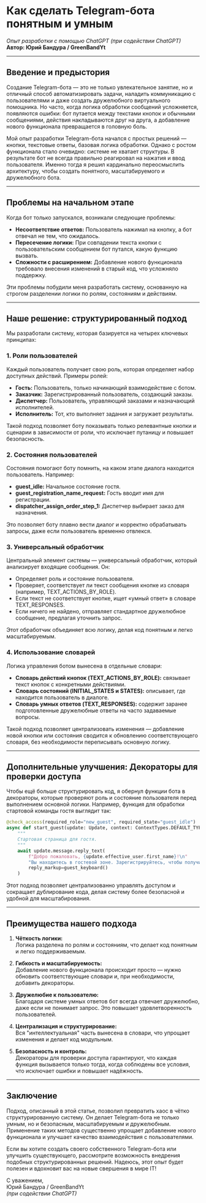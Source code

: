 # Как сделать Telegram-бота понятным и умным  
*Опыт разработки с помощью ChatGPT (при содействии ChatGPT)*  
**Автор: Юрий Бандура / GreenBandYt**

---

## Введение и предыстория

Создание Telegram-бота — это не только увлекательное занятие, но и отличный способ автоматизировать задачи, наладить коммуникацию с пользователями и даже создать дружелюбного виртуального помощника. Но часто, когда логика обработки сообщений усложняется, появляются ошибки: бот путается между текстами кнопок и обычными сообщениями, действия накладываются друг на друга, а добавление нового функционала превращается в головную боль. 

Мой опыт разработки Telegram-бота начался с простых решений — кнопки, текстовые ответы, базовая логика обработки. Однако с ростом функционала стало очевидно: системе не хватает структуры. В результате бот не всегда правильно реагировал на нажатия и ввод пользователя. Именно тогда я решил кардинально переосмыслить архитектуру, чтобы создать понятного, масштабируемого и дружелюбного бота.

---

## Проблемы на начальном этапе

Когда бот только запускался, возникали следующие проблемы:
- **Несоответствие ответов:** Пользователь нажимал на кнопку, а бот отвечал не тем, что ожидалось.
- **Пересечение логики:** При совпадении текста кнопки с пользовательским сообщением бот путался, какую функцию вызвать.
- **Сложности с расширением:** Добавление нового функционала требовало внесения изменений в старый код, что усложняло поддержку.

Эти проблемы побудили меня разработать систему, основанную на строгом разделении логики по ролям, состояниям и действиям.

---

## Наше решение: структурированный подход

Мы разработали систему, которая базируется на четырех ключевых принципах:

### 1. Роли пользователей

Каждый пользователь получает свою роль, которая определяет набор доступных действий. Примеры ролей:
- **Гость:** Пользователь, только начинающий взаимодействие с ботом.
- **Заказчик:** Зарегистрированный пользователь, создающий заказы.
- **Диспетчер:** Пользователь, управляющий заказами и назначающий исполнителей.
- **Исполнитель:** Тот, кто выполняет задания и загружает результаты.

Такой подход позволяет боту показывать только релевантные кнопки и сценарии в зависимости от роли, что исключает путаницу и повышает безопасность.

### 2. Состояния пользователей

Состояния помогают боту помнить, на каком этапе диалога находится пользователь. Например:
- **guest_idle:** Начальное состояние гостя.
- **guest_registration_name_request:** Гость вводит имя для регистрации.
- **dispatcher_assign_order_step_1:** Диспетчер выбирает заказ для назначения.

Это позволяет боту плавно вести диалог и корректно обрабатывать запросы, даже если пользователь временно отвлекся.

### 3. Универсальный обработчик

Центральный элемент системы — универсальный обработчик, который анализирует входящие сообщения. Он:
- Определяет роль и состояние пользователя.
- Проверяет, соответствует ли текст сообщения кнопке из словаря (например, TEXT_ACTIONS_BY_ROLE).
- Если текст не соответствует кнопке, ищет «умный ответ» в словаре TEXT_RESPONSES.
- Если ничего не найдено, отправляет стандартное дружелюбное сообщение, предлагая уточнить запрос.

Этот обработчик объединяет всю логику, делая код понятным и легко масштабируемым.

### 4. Использование словарей

Логика управления ботом вынесена в отдельные словари:
- **Словарь действий кнопок (TEXT_ACTIONS_BY_ROLE):** связывает текст кнопок с конкретными действиями.
- **Словарь состояний (INITIAL_STATES и STATES):** описывает, где находится пользователь в диалоге.
- **Словарь умных ответов (TEXT_RESPONSES):** содержит заранее подготовленные дружелюбные ответы на часто задаваемые вопросы.

Такой подход позволяет централизовать изменения — добавление новой кнопки или состояния сводится к обновлению соответствующего словаря, без необходимости переписывать основную логику.

---

## Дополнительные улучшения: Декораторы для проверки доступа

Чтобы ещё больше структурировать код, я обернул функции бота в декораторы, которые проверяют роль и состояние пользователя перед выполнением основной логики. Например, функция для обработки стартовой команды гостя выглядит так:

```python
@check_access(required_role="new_guest", required_state="guest_idle")
async def start_guest(update: Update, context: ContextTypes.DEFAULT_TYPE):
    """
    Стартовая страница для гостя.
    """
    await update.message.reply_text(
        f"Добро пожаловать, {update.effective_user.first_name}!\n"
        "Вы находитесь в гостевой зоне. Зарегистрируйтесь, чтобы получить доступ к функционалу.",
        reply_markup=guest_keyboard()
    )
```

Этот подход позволяет централизованно управлять доступом и сокращает дублирование кода, делая систему более безопасной и удобной для масштабирования.

---

## Преимущества нашего подхода

1. **Чёткость логики:**  
   Логика разделена по ролям и состояниям, что делает код понятным и легко поддерживаемым.

2. **Гибкость и масштабируемость:**  
   Добавление нового функционала происходит просто — нужно обновить соответствующие словари и, при необходимости, добавить декораторы.

3. **Дружелюбие к пользователю:**  
   Благодаря системе умных ответов бот всегда отвечает дружелюбно, даже если не понимает запрос. Это повышает удовлетворенность пользователей.

4. **Централизация и структурирование:**  
   Вся "интеллектуальная" часть вынесена в словари, что упрощает изменения и делает код модульным.

5. **Безопасность и контроль:**  
   Декораторы для проверки доступа гарантируют, что каждая функция вызывается только тогда, когда соблюдены все условия, что исключает ошибки и повышает надёжность.

---

## Заключение

Подход, описанный в этой статье, позволил превратить хаос в чётко структурированную систему. Он делает Telegram-бота не только умным, но и безопасным, масштабируемым и дружелюбным. Применение таких методов существенно упрощает добавление нового функционала и улучшает качество взаимодействия с пользователями.

Если вы хотите создать своего собственного Telegram-бота или улучшить существующего, рассмотрите возможность внедрения подобных структурированных решений. Надеюсь, этот опыт будет полезен и вдохновит вас на новые свершения в мире IT!

С уважением,  
Юрий Бандура / GreenBandYt  
*(при содействии ChatGPT)*
